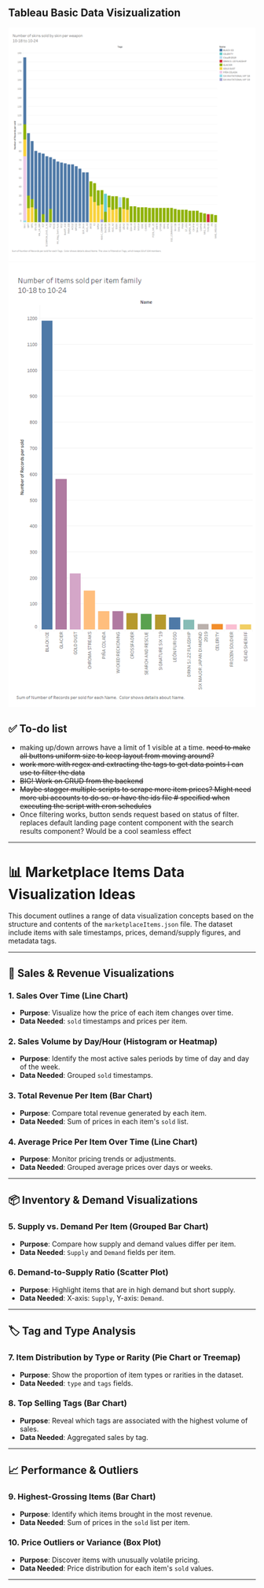 ## Tableau Basic Data Visizualization 
![alt text](https://raw.githubusercontent.com/jackkbowen/R6-Market-Tracker/refs/heads/main/SiegeData1.png)
![alt text](https://raw.githubusercontent.com/jackkbowen/R6-Market-Tracker/refs/heads/main/SiegeData2.png)

## ✅ To-do list

- making up/down arrows have a limit of 1 visible at a time. ~~need to make all buttons uniform size to keep  layout from moving around?~~  
- ~~work more with regex and extracting the tags to get data points I can use to filter the data~~  
- ~~BIG! Work on CRUD from the backend~~  
- ~~Maybe stagger multiple scripts to scrape more item prices? Might need more ubi accounts to do so. or have the ids file # specified when executing the script with cron schedules~~  
- Once filtering works, button sends request based on status of filter. replaces default landing page content component with the search results component? Would be a cool seamless effect  

---



# 📊 Marketplace Items Data Visualization Ideas

This document outlines a range of data visualization concepts based on the structure and contents of the `marketplaceItems.json` file. The dataset include items with sale timestamps, prices, demand/supply figures, and metadata tags.

---

## 🛒 Sales & Revenue Visualizations

### 1. Sales Over Time (Line Chart)
- **Purpose**: Visualize how the price of each item changes over time.
- **Data Needed**: `sold` timestamps and prices per item.

### 2. Sales Volume by Day/Hour (Histogram or Heatmap)
- **Purpose**: Identify the most active sales periods by time of day and day of the week.
- **Data Needed**: Grouped `sold` timestamps.

### 3. Total Revenue Per Item (Bar Chart)
- **Purpose**: Compare total revenue generated by each item.
- **Data Needed**: Sum of prices in each item's `sold` list.

### 4. Average Price Per Item Over Time (Line Chart)
- **Purpose**: Monitor pricing trends or adjustments.
- **Data Needed**: Grouped average prices over days or weeks.

---

## 📦 Inventory & Demand Visualizations

### 5. Supply vs. Demand Per Item (Grouped Bar Chart)
- **Purpose**: Compare how supply and demand values differ per item.
- **Data Needed**: `Supply` and `Demand` fields per item.

### 6. Demand-to-Supply Ratio (Scatter Plot)
- **Purpose**: Highlight items that are in high demand but short supply.
- **Data Needed**: X-axis: `Supply`, Y-axis: `Demand`.

---

## 🏷️ Tag and Type Analysis

### 7. Item Distribution by Type or Rarity (Pie Chart or Treemap)
- **Purpose**: Show the proportion of item types or rarities in the dataset.
- **Data Needed**: `type` and `tags` fields.

### 8. Top Selling Tags (Bar Chart)
- **Purpose**: Reveal which tags are associated with the highest volume of sales.
- **Data Needed**: Aggregated sales by tag.

---

## 📈 Performance & Outliers

### 9. Highest-Grossing Items (Bar Chart)
- **Purpose**: Identify which items brought in the most revenue.
- **Data Needed**: Sum of prices in the `sold` list per item.

### 10. Price Outliers or Variance (Box Plot)
- **Purpose**: Discover items with unusually volatile pricing.
- **Data Needed**: Price distribution for each item's `sold` values.

---

